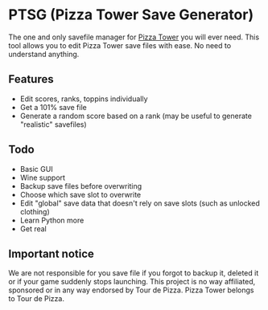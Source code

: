# PTSG (Pizza Tower Save Generator)
The one and only savefile manager for [Pizza Tower]([https://pages.github.com/](https://store.steampowered.com/app/2231450/Pizza_Tower/)) you will ever need.
This tool allows you to edit Pizza Tower save files with ease. No need to understand anything. 
## Features
- Edit scores, ranks, toppins individually
- Get a 101% save file
- Generate a random score based on a rank (may be useful to generate "realistic" savefiles)

## Todo
- Basic GUI
- Wine support
- Backup save files before overwriting
- Choose which save slot to overwrite
- Edit "global" save data that doesn't rely on save slots (such as unlocked clothing)
- Learn Python more
- Get real
## Important notice
We are not responsible for you save file if you forgot to backup it, deleted it or if your game suddenly stops launching. This project is no way affiliated, sponsored or in any way endorsed by Tour de Pizza. Pizza Tower belongs to Tour de Pizza.
